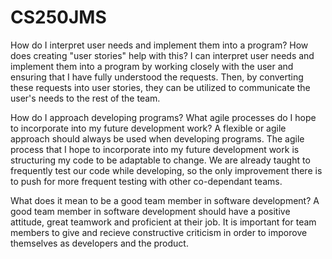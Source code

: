 # CS250JMS

How do I interpret user needs and implement them into a program? How does creating "user stories" help with this? 
I can interpret user needs and implement them into a program by working closely with the user and ensuring that I have fully understood the requests. Then, by converting these requests into user stories, they can be utilized to communicate the user's needs to the rest of the team.

How do I approach developing programs? What agile processes do I hope to incorporate into my future development work? 
A flexible or agile approach should always be used when developing programs. The agile process that I hope to incorporate into my future development work is structuring my code to be adaptable to change. We are already taught to frequently test our code while developing, so the only improvement there is to push for more frequent testing with other co-dependant teams.

What does it mean to be a good team member in software development? 
A good team member in software development should have a positive attitude, great teamwork and proficient at their job. It is important for team members to give and recieve constructive criticism in order to imporove themselves as developers and the product.
